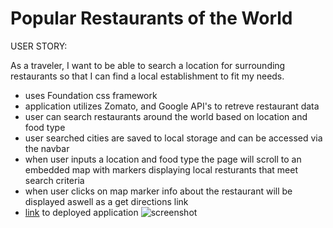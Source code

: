 # Popular Restaurants of the World

USER STORY:

As a traveler, I want to be able to search a location for surrounding restaurants so that I can find a local establishment to fit my needs.



* uses Foundation css framework
* application utilizes Zomato, and Google API's to retreve restaurant data
* user can search restaurants around the world based on location and food type
* user searched cities are saved to local storage and can be accessed via the navbar 
* when user inputs a location and food type the page will scroll to an embedded map with markers displaying local resturants that meet search criteria
* when user clicks on map marker info about the restaurant will be displayed aswell as a get directions link
* [link](https://wattierdan.github.io/Popular-Restaurants-of-the-World/) to deployed application
![screenshot](./assets/imgs/screenshot.png)